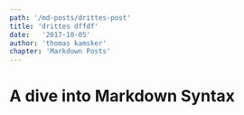 ```yaml
---
path: '/md-posts/drittes-post'
title: 'drittes dffdf'
date:   '2017-10-05'
author: 'thomas kamsker'
chapter: 'Markdown Posts'
---
```


# A dive into Markdown Syntax
